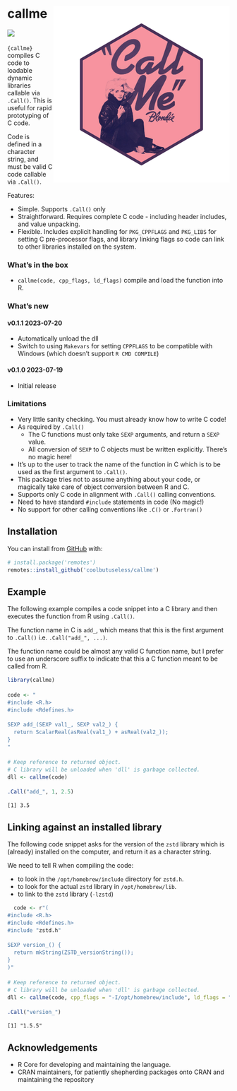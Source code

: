 
<!-- README.md is generated from README.Rmd. Please edit that file -->

# callme <img src="man/figures/logo.png" align="right" height="400/"/>

<!-- badges: start -->

![](https://img.shields.io/badge/cool-useless-green.svg)
<!-- badges: end -->

`{callme}` compiles C code to loadable dynamic libraries callable via
`.Call()`. This is useful for rapid prototyping of C code.

Code is defined in a character string, and must be valid C code callable
via `.Call()`.

Features:

- Simple. Supports `.Call()` only
- Straightforward. Requires complete C code - including header includes,
  and value unpacking.
- Flexible. Includes explicit handling for `PKG_CPPFLAGS` and `PKG_LIBS`
  for setting C pre-processor flags, and library linking flags so code
  can link to other libraries installed on the system.

### What’s in the box

- `callme(code, cpp_flags, ld_flags)` compile and load the function into
  R.

### What’s new

#### v0.1.1 2023-07-20

- Automatically unload the dll
- Switch to using `Makevars` for setting `CPPFLAGS` to be compatible
  with Windows (which doesn’t support `R CMD COMPILE`)

#### v0.1.0 2023-07-19

- Initial release

### Limitations

- Very little sanity checking. You must already know how to write C
  code!
- As required by `.Call()`
  - The C functions must only take `SEXP` arguments, and return a `SEXP`
    value.
  - All conversion of `SEXP` to C objects must be written explicitly.
    There’s no magic here!
- It’s up to the user to track the name of the function in C which is to
  be used as the first argument to `.Call()`.
- This package tries not to assume anything about your code, or
  magically take care of object conversion between R and C.
- Supports only C code in alignment with `.Call()` calling conventions.
- Need to have standard `#include` statements in code (No magic!)
- No support for other calling conventions like `.C()` or `.Fortran()`

## Installation

You can install from [GitHub](https://github.com/coolbutuseless/callme)
with:

``` r
# install.package('remotes')
remotes::install_github('coolbutuseless/callme')
```

## Example

The following example compiles a code snippet into a C library and then
executes the function from R using `.Call()`.

The function name in C is `add_`, which means that this is the first
argument to `.Call()` i.e. `.Call("add_", ...)`.

The function name could be almost any valid C function name, but I
prefer to use an underscore suffix to indicate that this a C function
meant to be called from R.

``` r
library(callme)

code <- "
#include <R.h>
#include <Rdefines.h>

SEXP add_(SEXP val1_, SEXP val2_) {
  return ScalarReal(asReal(val1_) + asReal(val2_));
}
"

# Keep reference to returned object.
# C library will be unloaded when 'dll' is garbage collected.
dll <- callme(code)

.Call("add_", 1, 2.5)
```

    [1] 3.5

## Linking against an installed library

The following code snippet asks for the version of the `zstd` library
which is (already) installed on the computer, and return it as a
character string.

We need to tell R when compiling the code:

- to look in the `/opt/homebrew/include` directory for `zstd.h`.
- to look for the actual `zstd` library in `/opt/homebrew/lib`.
- to link to the `zstd` library (`-lzstd`)

``` r
  code <- r"(
#include <R.h>
#include <Rdefines.h>
#include "zstd.h"
  
SEXP version_() {
  return mkString(ZSTD_versionString());
}
)"

# Keep reference to returned object.
# C library will be unloaded when 'dll' is garbage collected.
dll <- callme(code, cpp_flags = "-I/opt/homebrew/include", ld_flags = "-L/opt/homebrew/lib -lzstd")

.Call("version_")
```

    [1] "1.5.5"

## Acknowledgements

- R Core for developing and maintaining the language.
- CRAN maintainers, for patiently shepherding packages onto CRAN and
  maintaining the repository
